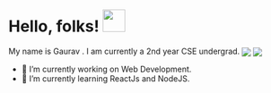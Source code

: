 # Hello, folks! <img src="https://raw.githubusercontent.com/MartinHeinz/MartinHeinz/master/wave.gif" width="40px"> 
My name is Gaurav . I am currently a 2nd year CSE undergrad. 
<img align="center" src="https://img.shields.io/badge/code-Javascript-red" />
<img align="center" src="https://img.shields.io/badge/OS-Linux-green" />



- 🔭 I’m currently working on Web Development.
- 🌱 I’m currently learning ReactJs and NodeJS. 



